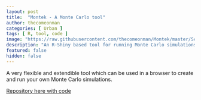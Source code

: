 ```yaml
---
layout: post
title:  "Montek - A Monte Carlo tool"
author: thecomeonman
categories: [ Urban ]
tags: [ R, tool, code ]
image: "https://raw.githubusercontent.com/thecomeonman/Montek/master/Screenshots/060_Output_Variables.png"
description: "An R-Shiny based tool for running Monte Carlo simulations"
featured: false
hidden: false
---
```


A very flexible and extendible tool which can be used in a browser to create and run your own Monte Carlo simulations.

[Repository here with code](https://github.com/thecomeonman/Montek)